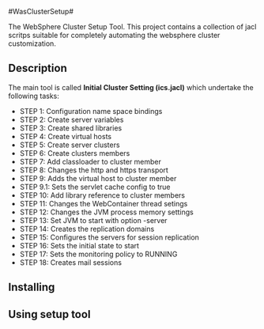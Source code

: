 #WasClusterSetup#

The WebSphere Cluster Setup Tool. This project contains a collection of jacl scritps suitable for completely automating the websphere cluster customization.

## Description ##

The main tool is called **Initial Cluster Setting (ics.jacl)**  which undertake the following tasks:

* STEP 1: Configuration name space bindings
* STEP 2: Create server variables
* STEP 3: Create shared libraries
* STEP 4: Create virtual hosts
* STEP 5: Create server clusters
* STEP 6: Create clusters members
* STEP 7: Add classloader to cluster member
* STEP 8: Changes the http and https transport
* STEP 9: Adds the virtual host to cluster member
* STEP 9.1: Sets the servlet cache config to true
* STEP 10: Add library reference to cluster members
* STEP 11: Changes the WebContainer thread setings
* STEP 12: Changes the JVM process memory settings
* STEP 13: Set JVM to start with option -server
* STEP 14: Creates the replication domains
* STEP 15: Configures the servers for session replication
* STEP 16: Sets the initial state to start
* STEP 17: Sets the monitoring policy to RUNNING
* STEP 18: Creates mail sessions


## Installing ##

## Using setup tool ##


